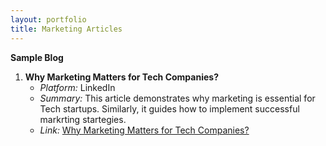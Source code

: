 ```yaml
---
layout: portfolio
title: Marketing Articles
---
```


**Sample Blog**

1. **Why Marketing Matters for Tech Companies?**
   - *Platform:* LinkedIn
   - *Summary:* This article demonstrates why marketing is essential for Tech startups. Similarly, it guides how to implement successful markrting startegies.
   - *Link:* [Why Marketing Matters for Tech Companies?
](https://www.linkedin.com/pulse/why-marketing-matters-tech-companies-ali-imran-nagori-isvsf/?trackingId=skJoegQtQ%2BK2VRd9ERLH5w%3D%3D)